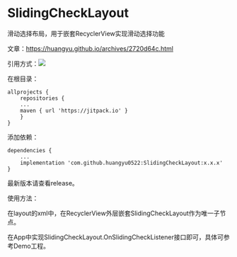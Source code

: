 # SlidingCheckLayout
滑动选择布局，用于嵌套RecyclerView实现滑动选择功能

文章：https://huangyu.github.io/archives/2720d64c.html

引用方式：[![](https://jitpack.io/v/huangyu0522/SlidingCheckLayout.svg)](https://jitpack.io/#huangyu0522/SlidingCheckLayout)

在根目录：

```
allprojects {
    repositories {
	...
	maven { url 'https://jitpack.io' }
    }
}
```

添加依赖：
```
dependencies {
    ...
    implementation 'com.github.huangyu0522:SlidingCheckLayout:x.x.x'
}
```
最新版本请查看release。

使用方法：

在layout的xml中，在RecyclerView外层嵌套SlidingCheckLayout作为唯一子节点。

在App中实现SlidingCheckLayout.OnSlidingCheckListener接口即可，具体可参考Demo工程。
